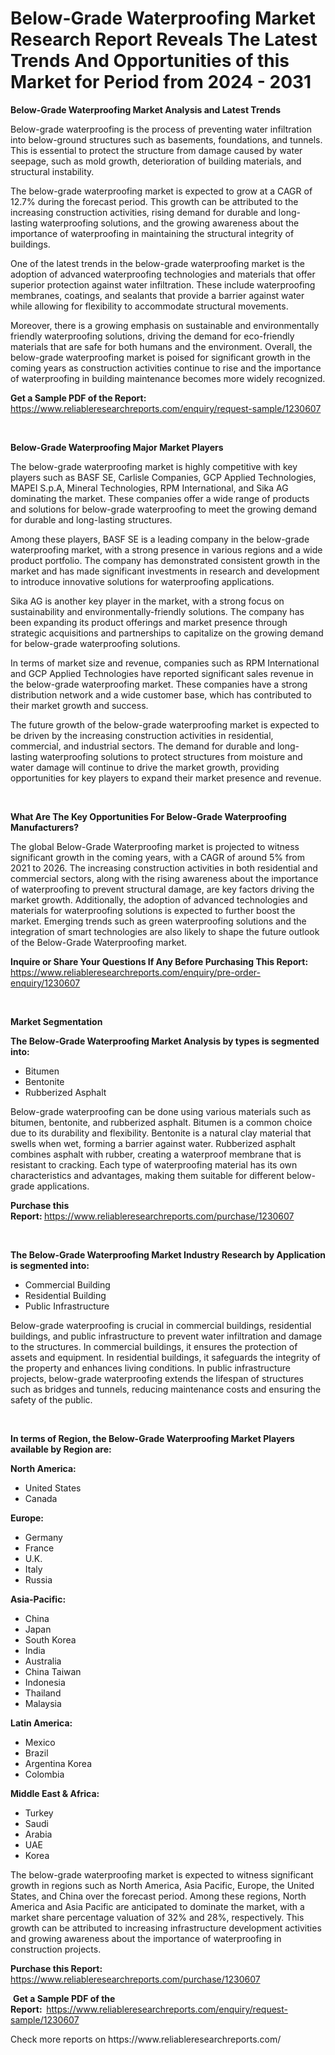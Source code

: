 <p><h1>Below-Grade Waterproofing Market Research Report Reveals The Latest Trends And Opportunities of this Market for Period from 2024 - 2031</h1></p><p><strong>Below-Grade Waterproofing Market Analysis and Latest Trends</strong></p>
<p><p>Below-grade waterproofing is the process of preventing water infiltration into below-ground structures such as basements, foundations, and tunnels. This is essential to protect the structure from damage caused by water seepage, such as mold growth, deterioration of building materials, and structural instability.</p><p>The below-grade waterproofing market is expected to grow at a CAGR of 12.7% during the forecast period. This growth can be attributed to the increasing construction activities, rising demand for durable and long-lasting waterproofing solutions, and the growing awareness about the importance of waterproofing in maintaining the structural integrity of buildings.</p><p>One of the latest trends in the below-grade waterproofing market is the adoption of advanced waterproofing technologies and materials that offer superior protection against water infiltration. These include waterproofing membranes, coatings, and sealants that provide a barrier against water while allowing for flexibility to accommodate structural movements.</p><p>Moreover, there is a growing emphasis on sustainable and environmentally friendly waterproofing solutions, driving the demand for eco-friendly materials that are safe for both humans and the environment. Overall, the below-grade waterproofing market is poised for significant growth in the coming years as construction activities continue to rise and the importance of waterproofing in building maintenance becomes more widely recognized.</p></p>
<p><strong>Get a Sample PDF of the Report:&nbsp;</strong> <a href="https://www.reliableresearchreports.com/enquiry/request-sample/1230607">https://www.reliableresearchreports.com/enquiry/request-sample/1230607</a></p>
<p>&nbsp;</p>
<p><strong>Below-Grade Waterproofing Major Market Players</strong></p>
<p><p>The below-grade waterproofing market is highly competitive with key players such as BASF SE, Carlisle Companies, GCP Applied Technologies, MAPEI S.p.A, Mineral Technologies, RPM International, and Sika AG dominating the market. These companies offer a wide range of products and solutions for below-grade waterproofing to meet the growing demand for durable and long-lasting structures.</p><p>Among these players, BASF SE is a leading company in the below-grade waterproofing market, with a strong presence in various regions and a wide product portfolio. The company has demonstrated consistent growth in the market and has made significant investments in research and development to introduce innovative solutions for waterproofing applications.</p><p>Sika AG is another key player in the market, with a strong focus on sustainability and environmentally-friendly solutions. The company has been expanding its product offerings and market presence through strategic acquisitions and partnerships to capitalize on the growing demand for below-grade waterproofing solutions.</p><p>In terms of market size and revenue, companies such as RPM International and GCP Applied Technologies have reported significant sales revenue in the below-grade waterproofing market. These companies have a strong distribution network and a wide customer base, which has contributed to their market growth and success.</p><p>The future growth of the below-grade waterproofing market is expected to be driven by the increasing construction activities in residential, commercial, and industrial sectors. The demand for durable and long-lasting waterproofing solutions to protect structures from moisture and water damage will continue to drive the market growth, providing opportunities for key players to expand their market presence and revenue.</p></p>
<p>&nbsp;</p>
<p><strong>What Are The Key Opportunities For Below-Grade Waterproofing Manufacturers?</strong></p>
<p><p>The global Below-Grade Waterproofing market is projected to witness significant growth in the coming years, with a CAGR of around 5% from 2021 to 2026. The increasing construction activities in both residential and commercial sectors, along with the rising awareness about the importance of waterproofing to prevent structural damage, are key factors driving the market growth. Additionally, the adoption of advanced technologies and materials for waterproofing solutions is expected to further boost the market. Emerging trends such as green waterproofing solutions and the integration of smart technologies are also likely to shape the future outlook of the Below-Grade Waterproofing market.</p></p>
<p><strong>Inquire or Share Your Questions If Any Before Purchasing This Report:</strong> <a href="https://www.reliableresearchreports.com/enquiry/pre-order-enquiry/1230607">https://www.reliableresearchreports.com/enquiry/pre-order-enquiry/1230607</a></p>
<p>&nbsp;</p>
<p><strong>Market Segmentation</strong></p>
<p><strong>The Below-Grade Waterproofing Market Analysis by types is segmented into:</strong></p>
<p><ul><li>Bitumen</li><li>Bentonite</li><li>Rubberized Asphalt</li></ul></p>
<p><p>Below-grade waterproofing can be done using various materials such as bitumen, bentonite, and rubberized asphalt. Bitumen is a common choice due to its durability and flexibility. Bentonite is a natural clay material that swells when wet, forming a barrier against water. Rubberized asphalt combines asphalt with rubber, creating a waterproof membrane that is resistant to cracking. Each type of waterproofing material has its own characteristics and advantages, making them suitable for different below-grade applications.</p></p>
<p><strong>Purchase this Report:&nbsp;</strong><a href="https://www.reliableresearchreports.com/purchase/1230607">https://www.reliableresearchreports.com/purchase/1230607</a></p>
<p>&nbsp;</p>
<p><strong>The Below-Grade Waterproofing Market Industry Research by Application is segmented into:</strong></p>
<p><ul><li>Commercial Building</li><li>Residential Building</li><li>Public Infrastructure</li></ul></p>
<p><p>Below-grade waterproofing is crucial in commercial buildings, residential buildings, and public infrastructure to prevent water infiltration and damage to the structures. In commercial buildings, it ensures the protection of assets and equipment. In residential buildings, it safeguards the integrity of the property and enhances living conditions. In public infrastructure projects, below-grade waterproofing extends the lifespan of structures such as bridges and tunnels, reducing maintenance costs and ensuring the safety of the public.</p></p>
<p>&nbsp;</p>
<p><strong>In terms of Region, the Below-Grade Waterproofing Market Players available by Region are:</strong></p>
<p>
    <p> <strong> North America: </strong>
        <ul>
            <li>United States</li>
            <li>Canada</li>
        </ul>
        </p> 
    <p> <strong> Europe: </strong>
        <ul>
            <li>Germany</li>
            <li>France</li>
            <li>U.K.</li>
            <li>Italy</li>
            <li>Russia</li>
        </ul>
        </p> 
    <p> <strong> Asia-Pacific: </strong>
        <ul>
            <li>China</li>
            <li>Japan</li>
            <li>South Korea</li>
            <li>India</li>
            <li>Australia</li>
            <li>China Taiwan</li>
            <li>Indonesia</li>
            <li>Thailand</li>
            <li>Malaysia</li>
        </ul>
        </p> 
    <p> <strong> Latin America: </strong>
        <ul>
            <li>Mexico</li>
            <li>Brazil</li>
            <li>Argentina Korea</li>
            <li>Colombia</li>
        </ul>
        </p> 
    <p> <strong> Middle East & Africa: </strong>
        <ul>
            <li>Turkey</li>
            <li>Saudi</li>
            <li>Arabia</li>
            <li>UAE</li>
            <li>Korea</li>
        </ul>
    </p>
    </p>
<p><p>The below-grade waterproofing market is expected to witness significant growth in regions such as North America, Asia Pacific, Europe, the United States, and China over the forecast period. Among these regions, North America and Asia Pacific are anticipated to dominate the market, with a market share percentage valuation of 32% and 28%, respectively. This growth can be attributed to increasing infrastructure development activities and growing awareness about the importance of waterproofing in construction projects.</p></p>
<p><strong>Purchase this Report: </strong><a href="https://www.reliableresearchreports.com/purchase/1230607">https://www.reliableresearchreports.com/purchase/1230607</a></p>
<p>&nbsp;<strong>Get a Sample PDF of the Report:&nbsp;&nbsp;</strong><a href="https://www.reliableresearchreports.com/enquiry/request-sample/1230607">https://www.reliableresearchreports.com/enquiry/request-sample/1230607</a></p>
<p><strong></strong></p>
<p>Check more reports on https://www.reliableresearchreports.com/</p>